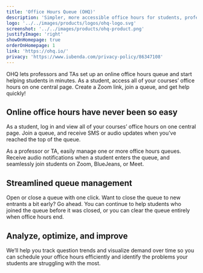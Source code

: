 ```yaml
---
title: 'Office Hours Queue (OHQ)'
description: 'Simpler, more accessible office hours for students, professors, and TAs.'
logo: '../../images/products/logos/ohq-logo.svg'
screenshot: '../../images/products/ohq-product.png'
justifyImage: 'right'
showOnHomepage: true
orderOnHomepage: 1
link: 'https://ohq.io/'
privacy: 'https://www.iubenda.com/privacy-policy/86347108'
---
```


OHQ lets professors and TAs set up an online office hours queue and start helping students in minutes. As a student, access all of your courses’ office hours on one central page. Create a Zoom link, join a queue, and get help quickly!

## Online office hours have never been so easy

As a student, log in and view all of your courses’ office hours on one central page. Join a queue, and receive SMS or audio updates when you’ve reached the top of the queue.

As a professor or TA, easily manage one or more office hours queues. Receive audio notifications when a student enters the queue, and seamlessly join students on Zoom, BlueJeans, or Meet.

## Streamlined queue management

Open or close a queue with one click. Want to close the queue to new entrants a bit early? Go ahead. You can continue to help students who joined the queue before it was closed, or you can clear the queue entirely when office hours end.

## Analyze, optimize, and improve

We’ll help you track question trends and visualize demand over time so you can schedule your office hours efficiently and identify the problems your students are struggling with the most.
